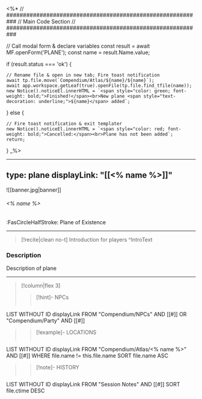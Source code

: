 <%*
// ###########################################################
//                        Main Code Section
// ###########################################################

// Call modal form & declare variables
const result = await MF.openForm('PLANE');
const name = result.Name.value;

if (result.status === 'ok') {

    // Rename file & open in new tab; Fire toast notification
    await tp.file.move(`Compendium/Atlas/${name}/${name}`);
    await app.workspace.getLeaf(true).openFile(tp.file.find_tfile(name));
    new Notice().noticeEl.innerHTML = `<span style="color: green; font-weight: bold;">Finished!</span><br>New plane <span style="text-decoration: underline;">${name}</span> added`;

} else {

    // Fire toast notification & exit templater
    new Notice().noticeEl.innerHTML = `<span style="color: red; font-weight: bold;">Cancelled:</span><br>Plane has not been added`;
    return;
}
_%>

---
type: plane
displayLink: "[[<% name %>]]"
---

![[banner.jpg|banner]]
###### <% name %>
<span class="sub2">:FasCircleHalfStroke:  Plane of Existence</span>

---

> [!recite|clean no-t]
>	Introduction for players
>^IntroText

### Description
Description of plane

---

> [!column|flex 3]
>> [!hint]-  NPCs
>>```dataview
LIST WITHOUT ID displayLink
FROM "Compendium/NPCs" AND [[#]] OR "Compendium/Party" AND [[#]]
>
>> [!example]- LOCATIONS
>>```dataview
LIST WITHOUT ID displayLink
FROM "Compendium/Atlas/<% name %>" AND [[#]]
WHERE file.name != this.file.name
SORT file.name ASC
>
>> [!note]- HISTORY
>>```dataview
LIST WITHOUT ID displayLink
FROM "Session Notes" AND [[#]]
SORT file.ctime DESC